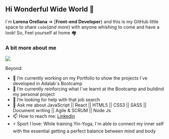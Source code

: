 ## Hi Wonderful Wide World 👋

I´m **Lorena Orellana** => [**Front-end Developer**} and this is my GitHub little space to share `code`(_and more_)
with anyone whishing to come and have a look!
So, Feel yourself at home 🏘

### A bit more about me

![](https://cdn.dribbble.com/users/331265/screenshots/2542587/gabi-d.gif)




Beyond:

- 🔭 I’m currently working on my Portfolio to show the projects I´ve developed in Adalab´s Bootcamp
- 🌱 I’m currently reinforcing what I´ve learnt at the Bootcamp and buildind my personal project 
- 🤔 I’m looking for help with that job search
- 💬 Ask me about JavaScript || React || HTML5 || CSS3 || SASS || Document writing || Agile & SCRUM || Node Js
- 📫 How to reach me: [Linkedin](https://www.linkedin.com/in/lorenaorellana/)
- ⚡ Sport I love: While training Yin-Yoga, I´m able to connect my inner self with the essential getting a perfect balance between mind and body

